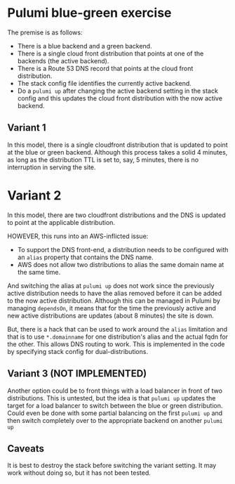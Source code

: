 # Pulumi blue-green exercise

The premise is as follows:
* There is a blue backend and a green backend.
* There is a single cloud front distribution that points at one of the backends (the active backend).
* There is a Route 53 DNS record that points at the cloud front distribution.
* The stack config file identifies the currently active backend.
* Do a `pulumi up` after changing the active backend setting in the stack config and this updates the cloud front distribution with the now active backend.

## Variant 1
In this model, there is a single cloudfront distribution that is updated to point at the blue or green backend.
Although this process takes a solid 4 minutes, as long as the distribution TTL is set to, say, 5 minutes, there is no interruption in serving the site.

# Variant 2
In this model, there are two cloudfront distributions and the DNS is updated to point at the applicable distribution.  

HOWEVER, this runs into an AWS-inflicted issue:
* To support the DNS front-end, a distribution needs to be configured with an `alias` property that contains the DNS name.
* AWS does not allow two distributions to alias the same domain name at the same time. 

And switching the alias at `pulumi up` does not work since the previously active distribution needs to have the alias removed before it can be added to the now active distribution. Although this can be managed in Pulumi by managing `dependsOn`, it means that for the time the previously active and new active distributions are updates (about 8 minutes) the site is down.

But, there is a hack that can be used to work around the `alias` limitation and that is to use `*.domainname` for one distribution's alias and the actual fqdn for the other. This allows DNS routing to work.
This is implemented in the code by specifying stack config for dual-distributions.

## Variant 3 (NOT IMPLEMENTED)
Another option could be to front things with a load balancer in front of two distributions.
This is untested, but the idea is that `pulumi up` updates the target for a load balancer to switch between the blue or green distribution. Could even be done with some partial balancing on the first `pulumi up` and then switch completely over to the appropriate backend on another `pulumi up`

## Caveats
It is best to destroy the stack before switching the variant setting.
It may work without doing so, but it has not been tested.